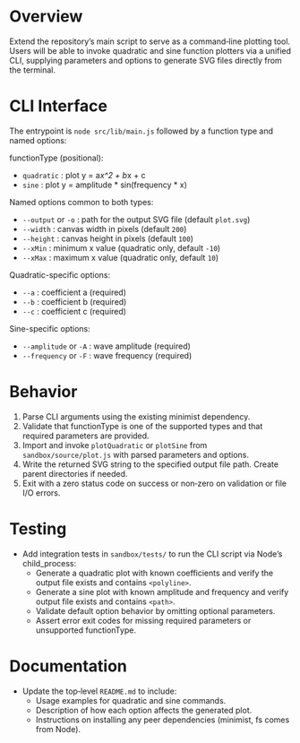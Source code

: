 # Overview

Extend the repository’s main script to serve as a command‐line plotting tool. Users will be able to invoke quadratic and sine function plotters via a unified CLI, supplying parameters and options to generate SVG files directly from the terminal.

# CLI Interface

The entrypoint is `node src/lib/main.js` followed by a function type and named options:

functionType (positional):
  - `quadratic` : plot y = a*x^2 + b*x + c
  - `sine`      : plot y = amplitude * sin(frequency * x)

Named options common to both types:
  - `--output` or `-o` : path for the output SVG file (default `plot.svg`)
  - `--width`          : canvas width in pixels (default `200`)
  - `--height`         : canvas height in pixels (default `100`)
  - `--xMin`           : minimum x value (quadratic only, default `-10`)
  - `--xMax`           : maximum x value (quadratic only, default `10`)

Quadratic-specific options:
  - `--a` : coefficient a (required)
  - `--b` : coefficient b (required)
  - `--c` : coefficient c (required)

Sine-specific options:
  - `--amplitude` or `-A` : wave amplitude (required)
  - `--frequency` or `-F` : wave frequency (required)

# Behavior

1. Parse CLI arguments using the existing minimist dependency.
2. Validate that functionType is one of the supported types and that required parameters are provided.
3. Import and invoke `plotQuadratic` or `plotSine` from `sandbox/source/plot.js` with parsed parameters and options.
4. Write the returned SVG string to the specified output file path. Create parent directories if needed.
5. Exit with a zero status code on success or non‐zero on validation or file I/O errors.

# Testing

- Add integration tests in `sandbox/tests/` to run the CLI script via Node’s child_process:
  - Generate a quadratic plot with known coefficients and verify the output file exists and contains `<polyline>`.
  - Generate a sine plot with known amplitude and frequency and verify output file exists and contains `<path>`.
  - Validate default option behavior by omitting optional parameters.
  - Assert error exit codes for missing required parameters or unsupported functionType.

# Documentation

- Update the top‐level `README.md` to include:
  - Usage examples for quadratic and sine commands.
  - Description of how each option affects the generated plot.
  - Instructions on installing any peer dependencies (minimist, fs comes from Node).

